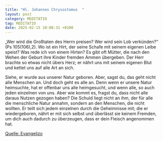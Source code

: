 ```yaml
---
title: "Hl. Johannes Chrysostomus  "
layout: post
category: MEDITATIO
tag: MEDITATIO
date: 2025-02-15 10:00:31 +0100
---
```

„Wer wird die Großtaten des Herrn preisen? Wer wird sein Lob verkünden?“ (Ps 105(106),2). Wo ist ein Hirt, der seine Schafe mit seinem eigenen Leibe speist? Was rede ich von einem Hirten? Es gibt oft Mütter, die nach den Wehen der Geburt ihre Kinder fremden Ammen übergeben. Der Herr brachte so etwas nicht übers Herz; er nährt uns mit seinem eigenen Blut und kettet uns auf alle Art an sich.<!--more--> 

Siehe, er wurde aus unserer Natur geboren. Aber, sagst du, das geht nicht alle Menschen an. Und doch geht es alle an. Denn wenn er unsere Natur heimsuchte, hat er offenbar uns alle heimgesucht, und wenn alle, so auch jeden einzelnen von uns. Aber wie kommt es, fragst du, dass nicht alle daraus Nutzen gezogen haben? Die Schuld liegt nicht an ihm, der für alle die menschliche Natur annahm, sondern an den Menschen, die nicht wollten. Er teilt sich jedem einzelnen durch die Geheimnisse mit; die er wiedergeboren, nährt er mit sich selbst und überlässt sie keinem Fremden, um dich auch dadurch zu überzeugen, dass er dein Fleisch angenommen hat.

[Quelle: Evangelizo](https://evangeliumtagfuertag.org/DE/gospel)